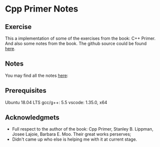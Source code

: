 # Cpp Primer Notes

## Exercise
This a implementation of some of the exercises from the book: C++ Primer. And also some notes from the book. The github source could be found [here](https://github.com/Zepyhrus/CPP-Primer).

## Notes
You may find all the notes [here](https://zepyhrus.github.io/2019/07/23/CPP-Primer-Notes/): 

## Prerequisites

Ubuntu 18.04 LTS
gcc/g++: 5.5
vscode: 1.35.0, x64


## Acknowledgmets

* Full respect to the author of the book: Cpp Primer, Stanley B. Lippman, Josee Lajoie, Barbara E. Moo. Their great works perserves;
* Didn't came up who else is helping me with it at current stage.
